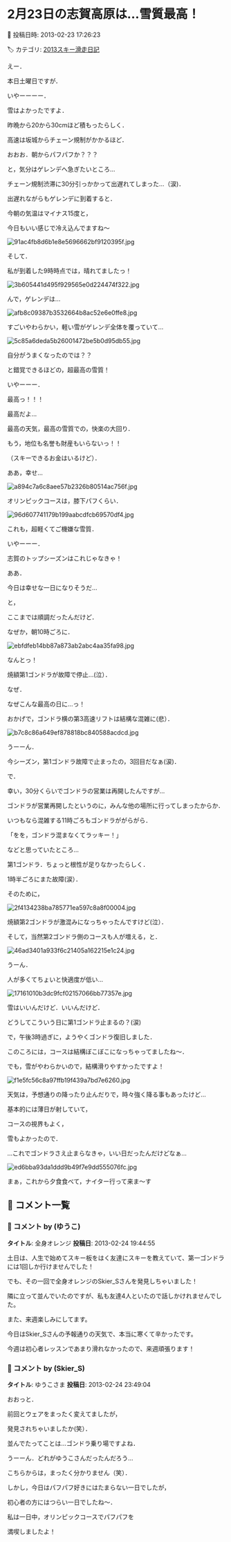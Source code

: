 # 2月23日の志賀高原は…雪質最高！

📅 投稿日時: 2013-02-23 17:26:23

🏷️ カテゴリ: [2013スキー滑走日記](c91dbe557f9a69230b1600e48622fdd61.md)

えー．


本日土曜日ですが．





いやーーーー．


雪はよかったですよ．





昨晩から20から30cmほど積もったらしく．


高速は坂城からチェーン規制がかかるほど．


おおお．朝からパフパフか？？？


と，気分はゲレンデへ急ぎたいところ…


チェーン規制渋滞に30分引っかかって出遅れてしまった…（涙)．





出遅れながらもゲレンデに到着すると．


今朝の気温はマイナス15度と，


今日もいい感じで冷え込んでますね～




![91ac4fb8d6b1e8e5696662bf9120395f.jpg](images/91ac4fb8d6b1e8e5696662bf9120395f.jpg)







そして．


私が到着した9時時点では，晴れてましたっ！




![3b605441d495f929565e0d224474f322.jpg](images/3b605441d495f929565e0d224474f322.jpg)







んで，ゲレンデは…




![afb8c09387b3532664b8ac52e6e0ffe8.jpg](images/afb8c09387b3532664b8ac52e6e0ffe8.jpg)




すごいやわらかい，軽い雪がゲレンデ全体を覆っていて…




![5c85a6deda5b26001472be5b0d95db55.jpg](images/5c85a6deda5b26001472be5b0d95db55.jpg)




自分がうまくなったのでは？？


と錯覚できるほどの，超最高の雪質！





いやーーー．


最高っ！！！


最高だよ…


最高の天気，最高の雪質での，快楽の大回り．


もう，地位も名誉も財産もいらないっ！！


（スキーできるお金はいるけど）．





ああ，幸せ…




![a894c7a6c8aee57b2326b80514ac756f.jpg](images/a894c7a6c8aee57b2326b80514ac756f.jpg)







オリンピックコースは，膝下パフくらい．




![96d607741179b199aabcdfcb69570df4.jpg](images/96d607741179b199aabcdfcb69570df4.jpg)




これも，超軽くてご機嫌な雪質．


いやーーー．


志賀のトップシーズンはこれじゃなきゃ！


ああ．


今日は幸せな一日になりそうだ…





と，


ここまでは順調だったんだけど．


なぜか，朝10時ごろに．




![ebfdfeb14bb87a873ab2abc4aa35fa98.jpg](images/ebfdfeb14bb87a873ab2abc4aa35fa98.jpg)




なんとっ！


焼額第1ゴンドラが故障で停止…(泣）．


なぜ．


なぜこんな最高の日に…っ！





おかげで，ゴンドラ横の第3高速リフトは結構な混雑に(悲）．




![b7c8c86a649ef878818bc840588acdcd.jpg](images/b7c8c86a649ef878818bc840588acdcd.jpg)




うーーん．


今シーズン，第1ゴンドラ故障で止まったの，3回目だなぁ(涙)．





で．


幸い，30分くらいでゴンドラの営業は再開したんですが…


ゴンドラが営業再開したというのに，みんな他の場所に行ってしまったからか．


いつもなら混雑する11時ごろもゴンドラががらがら．


「をを，ゴンドラ混まなくてラッキー！」


などと思っていたところ…





第1ゴンドラ．ちょっと根性が足りなかったらしく．


1時半ごろにまた故障(涙）．





そのために，




![2f4134238ba785771ea597c8a8f00004.jpg](images/2f4134238ba785771ea597c8a8f00004.jpg)




焼額第2ゴンドラが激混みになっちゃったんですけど(泣）．





そして，当然第2ゴンドラ側のコースも人が増える，と．




![46ad3401a933f6c21405a162215e1c24.jpg](images/46ad3401a933f6c21405a162215e1c24.jpg)




うーん．


人が多くてちょいと快適度が低い…




![17161010b3dc9fcf02157066bb77357e.jpg](images/17161010b3dc9fcf02157066bb77357e.jpg)




雪はいいんだけど．いいんだけど．


どうしてこういう日に第1ゴンドラ止まるの？(涙)





で，午後3時過ぎに，ようやくゴンドラ復旧しました．


このころには，コースは結構ぼこぼこになっちゃってましたね～．


でも，雪がやわらかいので，結構滑りやすかったですよ！




![f1e5fc56c8a97ffb19f439a7bd7e6260.jpg](images/f1e5fc56c8a97ffb19f439a7bd7e6260.jpg)







天気は，予想通りの降ったり止んだりで，時々強く降る事もあったけど…


基本的には薄日が射していて，


コースの視界もよく，


雪もよかったので．





…これでゴンドラさえ止まらなきゃ，いい日だったんだけどなぁ…




![ed6bba93da1ddd9b49f7e9dd555076fc.jpg](images/ed6bba93da1ddd9b49f7e9dd555076fc.jpg)







まぁ，これから夕食食べて，ナイター行って来ま～す

## 💬 コメント一覧

### 💬 コメント by (ゆうこ)
**タイトル**: 全身オレンジ
**投稿日**: 2013-02-24 19:44:55

土日は、人生で始めてスキー板をはく友達にスキーを教えていて、第一ゴンドラには1回しか行けませんでした！

でも、その一回で全身オレンジのSkier_Sさんを発見しちゃいました！

隣に立って並んでいたのですが、私も友達4人といたので話しかけれませんでした。

また、来週楽しみにしてます。



今日はSkier_Sさんの予報通りの天気で、本当に寒くて辛かったです。

今週は初心者レッスンであまり滑れなかったので、来週頑張ります！

### 💬 コメント by (Skier_S)
**タイトル**: ゆうこさま
**投稿日**: 2013-02-24 23:49:04

おおっと．

前回とウェアをまったく変えてましたが，

発見されちゃいましたか(笑）．

並んでたってことは…ゴンドラ乗り場ですよね．

うーーん．どれがゆうこさんだったんだろう…

こちらからは，まったく分かりません（笑）．



しかし，今日はパフパフ好きにはたまらない一日でしたが，

初心者の方にはつらい一日でしたね～．

私は一日中，オリンピックコースでパフパフを

満喫しましたよ！

